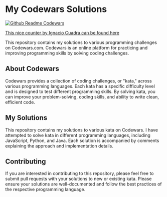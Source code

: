 # My Codewars Solutions

[![Github Readme Codewars](https://codewars-stats-ignacio-cuadra.vercel.app/?username=SupaMega24&theme=halloween)](https://www.codewars.com/users/SupaMega24)

[This nice counter by Ignacio Cuadra can be found here](https://github.com/ignacio-cuadra/github-readme-codewars)

This repository contains my solutions to various programming challenges on Codewars.com. Codewars is an online platform for practicing and improving programming skills by solving coding challenges.

## About Codewars

Codewars provides a collection of coding challenges, or "kata," across various programming languages. Each kata has a specific difficulty level and is designed to test different programming skills. By solving kata, you can improve your problem-solving, coding skills, and ability to write clean, efficient code.

## My Solutions

This repository contains my solutions to various kata on Codewars. I have attempted to solve kata in different programming languages, including JavaScript, Python, and Java. Each solution is accompanied by comments explaining the approach and implementation details.

## Contributing

If you are interested in contributing to this repository, please feel free to submit pull requests with your solutions to new or existing kata. Please ensure your solutions are well-documented and follow the best practices of the respective programming language.






